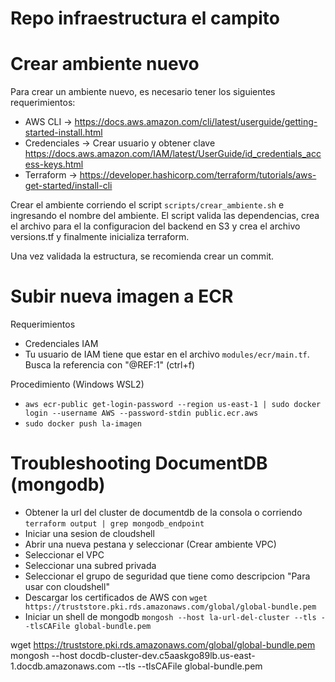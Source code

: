 # Repo infraestructura el campito

# Crear ambiente nuevo
Para crear un ambiente nuevo, es necesario tener los siguientes requerimientos:
- AWS CLI -> https://docs.aws.amazon.com/cli/latest/userguide/getting-started-install.html
- Credenciales -> Crear usuario y obtener clave https://docs.aws.amazon.com/IAM/latest/UserGuide/id_credentials_access-keys.html
- Terraform -> https://developer.hashicorp.com/terraform/tutorials/aws-get-started/install-cli

Crear el ambiente corriendo el script `scripts/crear_ambiente.sh` e ingresando el nombre del ambiente.
El script valida las dependencias, crea el archivo para el la configuracion del backend en S3 y crea el archivo versions.tf y finalmente inicializa terraform.

Una vez validada la estructura, se recomienda crear un commit.

# Subir nueva imagen a ECR
Requerimientos
- Credenciales IAM
- Tu usuario de IAM tiene que estar en el archivo `modules/ecr/main.tf`. Busca la referencia con "@REF:1" (ctrl+f)

Procedimiento (Windows WSL2)
- `aws ecr-public get-login-password --region us-east-1 | sudo docker login --username AWS --password-stdin public.ecr.aws`
- `sudo docker push la-imagen`

# Troubleshooting DocumentDB (mongodb)
- Obtener la url del cluster de documentdb de la consola o corriendo `terraform output | grep mongodb_endpoint`
- Iniciar una sesion de cloudshell
- Abrir una nueva pestana y seleccionar (Crear ambiente VPC)
- Seleccionar el VPC
- Seleccionar una subred privada
- Seleccionar el grupo de seguridad que tiene como descripcion "Para usar con cloudshell"
- Descargar los certificados de AWS con `wget https://truststore.pki.rds.amazonaws.com/global/global-bundle.pem`
- Iniciar un shell de mongodb `mongosh --host la-url-del-cluster --tls --tlsCAFile global-bundle.pem`

wget https://truststore.pki.rds.amazonaws.com/global/global-bundle.pem
mongosh --host docdb-cluster-dev.c5aaskgo89lb.us-east-1.docdb.amazonaws.com --tls --tlsCAFile global-bundle.pem
